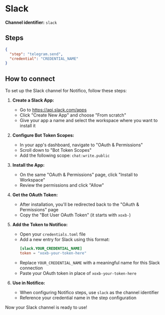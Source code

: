 # Slack

**Channel identifier:** `slack`

## Steps
```json
{
  "step": "telegram.send",
  "credential": "CREDENTIAL_NAME"
}
```

## How to connect

To set up the Slack channel for Notifico, follow these steps:

1. **Create a Slack App:**
      - Go to https://api.slack.com/apps
      - Click "Create New App" and choose "From scratch"
      - Give your app a name and select the workspace where you want to install it

2. **Configure Bot Token Scopes:**
      - In your app's dashboard, navigate to "OAuth & Permissions"
      - Scroll down to "Bot Token Scopes"
      - Add the following scope: `chat:write.public`

3. **Install the App:**
      - On the same "OAuth & Permissions" page, click "Install to Workspace"
      - Review the permissions and click "Allow"

4. **Get the OAuth Token:**
      - After installation, you'll be redirected back to the "OAuth & Permissions" page
      - Copy the "Bot User OAuth Token" (it starts with `xoxb-`)

5. **Add the Token to Notifico:**
      - Open your `credentials.toml` file
      - Add a new entry for Slack using this format:
        ```toml
        [slack.YOUR_CREDENTIAL_NAME]
        token = "xoxb-your-token-here"
        ```
      - Replace `YOUR_CREDENTIAL_NAME` with a meaningful name for this Slack connection
      - Paste your OAuth token in place of `xoxb-your-token-here`

6. **Use in Notifico:**
      - When configuring Notifico steps, use `slack` as the channel identifier
      - Reference your credential name in the step configuration

Now your Slack channel is ready to use!
